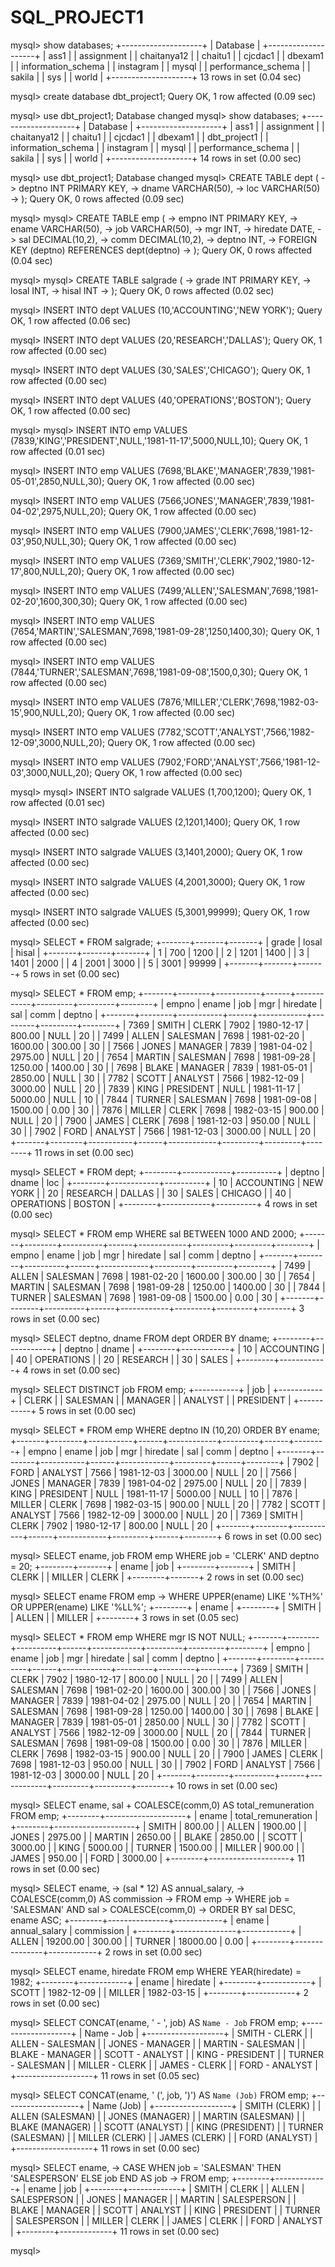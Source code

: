 # SQL_PROJECT1

mysql> show databases;
+--------------------+
| Database           |
+--------------------+
| ass1               |
| assignment         |
| chaitanya12        |
| chaitu1            |
| cjcdac1            |
| dbexam1            |
| information_schema |
| instagram          |
| mysql              |
| performance_schema |
| sakila             |
| sys                |
| world              |
+--------------------+
13 rows in set (0.04 sec)

mysql> create database dbt_project1;
Query OK, 1 row affected (0.09 sec)

mysql> use dbt_project1;
Database changed
mysql> show databases;
+--------------------+
| Database           |
+--------------------+
| ass1               |
| assignment         |
| chaitanya12        |
| chaitu1            |
| cjcdac1            |
| dbexam1            |
| dbt_project1       |
| information_schema |
| instagram          |
| mysql              |
| performance_schema |
| sakila             |
| sys                |
| world              |
+--------------------+
14 rows in set (0.00 sec)

mysql> use dbt_project1;
Database changed
mysql> CREATE TABLE dept (
    ->     deptno INT PRIMARY KEY,
    ->     dname VARCHAR(50),
    ->     loc VARCHAR(50)
    -> );
Query OK, 0 rows affected (0.09 sec)

mysql>
mysql> CREATE TABLE emp (
    ->     empno INT PRIMARY KEY,
    ->     ename VARCHAR(50),
    ->     job VARCHAR(50),
    ->     mgr INT,
    ->     hiredate DATE,
    ->     sal DECIMAL(10,2),
    ->     comm DECIMAL(10,2),
    ->     deptno INT,
    ->     FOREIGN KEY (deptno) REFERENCES dept(deptno)
    -> );
Query OK, 0 rows affected (0.04 sec)

mysql>
mysql> CREATE TABLE salgrade (
    ->     grade INT PRIMARY KEY,
    ->     losal INT,
    ->     hisal INT
    -> );
Query OK, 0 rows affected (0.02 sec)

mysql> INSERT INTO dept VALUES (10,'ACCOUNTING','NEW YORK');
Query OK, 1 row affected (0.06 sec)

mysql> INSERT INTO dept VALUES (20,'RESEARCH','DALLAS');
Query OK, 1 row affected (0.00 sec)

mysql> INSERT INTO dept VALUES (30,'SALES','CHICAGO');
Query OK, 1 row affected (0.00 sec)

mysql> INSERT INTO dept VALUES (40,'OPERATIONS','BOSTON');
Query OK, 1 row affected (0.00 sec)

mysql>
mysql> INSERT INTO emp VALUES (7839,'KING','PRESIDENT',NULL,'1981-11-17',5000,NULL,10);
Query OK, 1 row affected (0.01 sec)

mysql> INSERT INTO emp VALUES (7698,'BLAKE','MANAGER',7839,'1981-05-01',2850,NULL,30);
Query OK, 1 row affected (0.00 sec)

mysql> INSERT INTO emp VALUES (7566,'JONES','MANAGER',7839,'1981-04-02',2975,NULL,20);
Query OK, 1 row affected (0.00 sec)

mysql> INSERT INTO emp VALUES (7900,'JAMES','CLERK',7698,'1981-12-03',950,NULL,30);
Query OK, 1 row affected (0.00 sec)

mysql> INSERT INTO emp VALUES (7369,'SMITH','CLERK',7902,'1980-12-17',800,NULL,20);
Query OK, 1 row affected (0.00 sec)

mysql> INSERT INTO emp VALUES (7499,'ALLEN','SALESMAN',7698,'1981-02-20',1600,300,30);
Query OK, 1 row affected (0.00 sec)

mysql> INSERT INTO emp VALUES (7654,'MARTIN','SALESMAN',7698,'1981-09-28',1250,1400,30);
Query OK, 1 row affected (0.00 sec)

mysql> INSERT INTO emp VALUES (7844,'TURNER','SALESMAN',7698,'1981-09-08',1500,0,30);
Query OK, 1 row affected (0.00 sec)

mysql> INSERT INTO emp VALUES (7876,'MILLER','CLERK',7698,'1982-03-15',900,NULL,20);
Query OK, 1 row affected (0.00 sec)

mysql> INSERT INTO emp VALUES (7782,'SCOTT','ANALYST',7566,'1982-12-09',3000,NULL,20);
Query OK, 1 row affected (0.00 sec)

mysql> INSERT INTO emp VALUES (7902,'FORD','ANALYST',7566,'1981-12-03',3000,NULL,20);
Query OK, 1 row affected (0.00 sec)

mysql>
mysql> INSERT INTO salgrade VALUES (1,700,1200);
Query OK, 1 row affected (0.01 sec)

mysql> INSERT INTO salgrade VALUES (2,1201,1400);
Query OK, 1 row affected (0.00 sec)

mysql> INSERT INTO salgrade VALUES (3,1401,2000);
Query OK, 1 row affected (0.00 sec)

mysql> INSERT INTO salgrade VALUES (4,2001,3000);
Query OK, 1 row affected (0.00 sec)

mysql> INSERT INTO salgrade VALUES (5,3001,99999);
Query OK, 1 row affected (0.00 sec)

mysql> SELECT * FROM salgrade;
+-------+-------+-------+
| grade | losal | hisal |
+-------+-------+-------+
|     1 |   700 |  1200 |
|     2 |  1201 |  1400 |
|     3 |  1401 |  2000 |
|     4 |  2001 |  3000 |
|     5 |  3001 | 99999 |
+-------+-------+-------+
5 rows in set (0.00 sec)

mysql> SELECT * FROM emp;
+-------+--------+-----------+------+------------+---------+---------+--------+
| empno | ename  | job       | mgr  | hiredate   | sal     | comm    | deptno |
+-------+--------+-----------+------+------------+---------+---------+--------+
|  7369 | SMITH  | CLERK     | 7902 | 1980-12-17 |  800.00 |    NULL |     20 |
|  7499 | ALLEN  | SALESMAN  | 7698 | 1981-02-20 | 1600.00 |  300.00 |     30 |
|  7566 | JONES  | MANAGER   | 7839 | 1981-04-02 | 2975.00 |    NULL |     20 |
|  7654 | MARTIN | SALESMAN  | 7698 | 1981-09-28 | 1250.00 | 1400.00 |     30 |
|  7698 | BLAKE  | MANAGER   | 7839 | 1981-05-01 | 2850.00 |    NULL |     30 |
|  7782 | SCOTT  | ANALYST   | 7566 | 1982-12-09 | 3000.00 |    NULL |     20 |
|  7839 | KING   | PRESIDENT | NULL | 1981-11-17 | 5000.00 |    NULL |     10 |
|  7844 | TURNER | SALESMAN  | 7698 | 1981-09-08 | 1500.00 |    0.00 |     30 |
|  7876 | MILLER | CLERK     | 7698 | 1982-03-15 |  900.00 |    NULL |     20 |
|  7900 | JAMES  | CLERK     | 7698 | 1981-12-03 |  950.00 |    NULL |     30 |
|  7902 | FORD   | ANALYST   | 7566 | 1981-12-03 | 3000.00 |    NULL |     20 |
+-------+--------+-----------+------+------------+---------+---------+--------+
11 rows in set (0.00 sec)

mysql> SELECT * FROM dept;
+--------+------------+----------+
| deptno | dname      | loc      |
+--------+------------+----------+
|     10 | ACCOUNTING | NEW YORK |
|     20 | RESEARCH   | DALLAS   |
|     30 | SALES      | CHICAGO  |
|     40 | OPERATIONS | BOSTON   |
+--------+------------+----------+
4 rows in set (0.00 sec)

mysql> SELECT * FROM emp WHERE sal BETWEEN 1000 AND 2000;
+-------+--------+----------+------+------------+---------+---------+--------+
| empno | ename  | job      | mgr  | hiredate   | sal     | comm    | deptno |
+-------+--------+----------+------+------------+---------+---------+--------+
|  7499 | ALLEN  | SALESMAN | 7698 | 1981-02-20 | 1600.00 |  300.00 |     30 |
|  7654 | MARTIN | SALESMAN | 7698 | 1981-09-28 | 1250.00 | 1400.00 |     30 |
|  7844 | TURNER | SALESMAN | 7698 | 1981-09-08 | 1500.00 |    0.00 |     30 |
+-------+--------+----------+------+------------+---------+---------+--------+
3 rows in set (0.00 sec)

mysql> SELECT deptno, dname FROM dept ORDER BY dname;
+--------+------------+
| deptno | dname      |
+--------+------------+
|     10 | ACCOUNTING |
|     40 | OPERATIONS |
|     20 | RESEARCH   |
|     30 | SALES      |
+--------+------------+
4 rows in set (0.00 sec)

mysql> SELECT DISTINCT job FROM emp;
+-----------+
| job       |
+-----------+
| CLERK     |
| SALESMAN  |
| MANAGER   |
| ANALYST   |
| PRESIDENT |
+-----------+
5 rows in set (0.00 sec)

mysql> SELECT * FROM emp WHERE deptno IN (10,20) ORDER BY ename;
+-------+--------+-----------+------+------------+---------+------+--------+
| empno | ename  | job       | mgr  | hiredate   | sal     | comm | deptno |
+-------+--------+-----------+------+------------+---------+------+--------+
|  7902 | FORD   | ANALYST   | 7566 | 1981-12-03 | 3000.00 | NULL |     20 |
|  7566 | JONES  | MANAGER   | 7839 | 1981-04-02 | 2975.00 | NULL |     20 |
|  7839 | KING   | PRESIDENT | NULL | 1981-11-17 | 5000.00 | NULL |     10 |
|  7876 | MILLER | CLERK     | 7698 | 1982-03-15 |  900.00 | NULL |     20 |
|  7782 | SCOTT  | ANALYST   | 7566 | 1982-12-09 | 3000.00 | NULL |     20 |
|  7369 | SMITH  | CLERK     | 7902 | 1980-12-17 |  800.00 | NULL |     20 |
+-------+--------+-----------+------+------------+---------+------+--------+
6 rows in set (0.00 sec)

mysql> SELECT ename, job FROM emp WHERE job = 'CLERK' AND deptno = 20;
+--------+-------+
| ename  | job   |
+--------+-------+
| SMITH  | CLERK |
| MILLER | CLERK |
+--------+-------+
2 rows in set (0.00 sec)

mysql> SELECT ename FROM emp
    -> WHERE UPPER(ename) LIKE '%TH%' OR UPPER(ename) LIKE '%LL%';
+--------+
| ename  |
+--------+
| SMITH  |
| ALLEN  |
| MILLER |
+--------+
3 rows in set (0.05 sec)

mysql> SELECT * FROM emp WHERE mgr IS NOT NULL;
+-------+--------+----------+------+------------+---------+---------+--------+
| empno | ename  | job      | mgr  | hiredate   | sal     | comm    | deptno |
+-------+--------+----------+------+------------+---------+---------+--------+
|  7369 | SMITH  | CLERK    | 7902 | 1980-12-17 |  800.00 |    NULL |     20 |
|  7499 | ALLEN  | SALESMAN | 7698 | 1981-02-20 | 1600.00 |  300.00 |     30 |
|  7566 | JONES  | MANAGER  | 7839 | 1981-04-02 | 2975.00 |    NULL |     20 |
|  7654 | MARTIN | SALESMAN | 7698 | 1981-09-28 | 1250.00 | 1400.00 |     30 |
|  7698 | BLAKE  | MANAGER  | 7839 | 1981-05-01 | 2850.00 |    NULL |     30 |
|  7782 | SCOTT  | ANALYST  | 7566 | 1982-12-09 | 3000.00 |    NULL |     20 |
|  7844 | TURNER | SALESMAN | 7698 | 1981-09-08 | 1500.00 |    0.00 |     30 |
|  7876 | MILLER | CLERK    | 7698 | 1982-03-15 |  900.00 |    NULL |     20 |
|  7900 | JAMES  | CLERK    | 7698 | 1981-12-03 |  950.00 |    NULL |     30 |
|  7902 | FORD   | ANALYST  | 7566 | 1981-12-03 | 3000.00 |    NULL |     20 |
+-------+--------+----------+------+------------+---------+---------+--------+
10 rows in set (0.00 sec)

mysql> SELECT ename, sal + COALESCE(comm,0) AS total_remuneration FROM emp;
+--------+--------------------+
| ename  | total_remuneration |
+--------+--------------------+
| SMITH  |             800.00 |
| ALLEN  |            1900.00 |
| JONES  |            2975.00 |
| MARTIN |            2650.00 |
| BLAKE  |            2850.00 |
| SCOTT  |            3000.00 |
| KING   |            5000.00 |
| TURNER |            1500.00 |
| MILLER |             900.00 |
| JAMES  |             950.00 |
| FORD   |            3000.00 |
+--------+--------------------+
11 rows in set (0.00 sec)

mysql> SELECT ename,
    ->        (sal * 12) AS annual_salary,
    ->        COALESCE(comm,0) AS commission
    -> FROM emp
    -> WHERE job = 'SALESMAN' AND sal > COALESCE(comm,0)
    -> ORDER BY sal DESC, ename ASC;
+--------+---------------+------------+
| ename  | annual_salary | commission |
+--------+---------------+------------+
| ALLEN  |      19200.00 |     300.00 |
| TURNER |      18000.00 |       0.00 |
+--------+---------------+------------+
2 rows in set (0.00 sec)

mysql> SELECT ename, hiredate FROM emp WHERE YEAR(hiredate) = 1982;
+--------+------------+
| ename  | hiredate   |
+--------+------------+
| SCOTT  | 1982-12-09 |
| MILLER | 1982-03-15 |
+--------+------------+
2 rows in set (0.00 sec)

mysql> SELECT CONCAT(ename, ' - ', job) AS `Name - Job` FROM emp;
+-------------------+
| Name - Job        |
+-------------------+
| SMITH - CLERK     |
| ALLEN - SALESMAN  |
| JONES - MANAGER   |
| MARTIN - SALESMAN |
| BLAKE - MANAGER   |
| SCOTT - ANALYST   |
| KING - PRESIDENT  |
| TURNER - SALESMAN |
| MILLER - CLERK    |
| JAMES - CLERK     |
| FORD - ANALYST    |
+-------------------+
11 rows in set (0.05 sec)

mysql> SELECT CONCAT(ename, ' (', job, ')') AS `Name (Job)` FROM emp;
+-------------------+
| Name (Job)        |
+-------------------+
| SMITH (CLERK)     |
| ALLEN (SALESMAN)  |
| JONES (MANAGER)   |
| MARTIN (SALESMAN) |
| BLAKE (MANAGER)   |
| SCOTT (ANALYST)   |
| KING (PRESIDENT)  |
| TURNER (SALESMAN) |
| MILLER (CLERK)    |
| JAMES (CLERK)     |
| FORD (ANALYST)    |
+-------------------+
11 rows in set (0.00 sec)

mysql> SELECT ename,
    ->        CASE WHEN job = 'SALESMAN' THEN 'SALESPERSON' ELSE job END AS job
    -> FROM emp;
+--------+-------------+
| ename  | job         |
+--------+-------------+
| SMITH  | CLERK       |
| ALLEN  | SALESPERSON |
| JONES  | MANAGER     |
| MARTIN | SALESPERSON |
| BLAKE  | MANAGER     |
| SCOTT  | ANALYST     |
| KING   | PRESIDENT   |
| TURNER | SALESPERSON |
| MILLER | CLERK       |
| JAMES  | CLERK       |
| FORD   | ANALYST     |
+--------+-------------+
11 rows in set (0.00 sec)

mysql>
